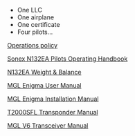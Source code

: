 * One LLC
* One airplane
* One certificate
* Four pilots...

[Operations policy](Operations.md)

[Sonex N132EA Pilots Operating Handbook](POH.md)

[N132EA Weight & Balance](weight_and_balance.jpg)

[MGL Enigma User Manual](MGL_EFIS_user_manual.pdf) 

[MGL Enigma Installation Manual](Enigma.pdf) 

[T2000SFL Transponder Manual](T2000SFL.pdf)

[MGL V6 Transceiver Manual](V6_Transceiver_Manual.pdf)
